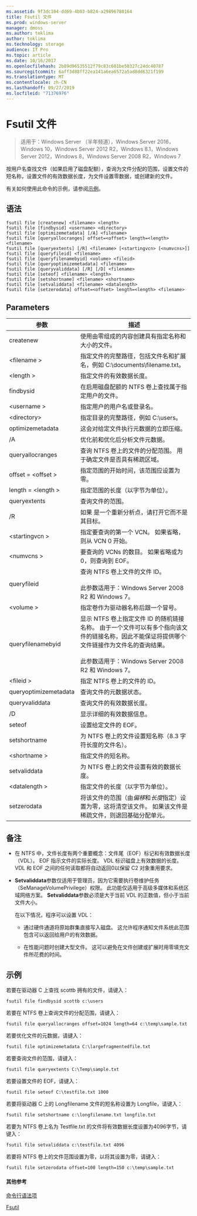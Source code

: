 ```yaml
---
ms.assetid: 9f3dc104-dd69-4b03-b824-a29896780164
title: Fsutil 文件
ms.prod: windows-server
manager: dmoss
ms.author: toklima
author: toklima
ms.technology: storage
audience: IT Pro
ms.topic: article
ms.date: 10/16/2017
ms.openlocfilehash: 2b89d96535512f79c83c601be50327c24dc40787
ms.sourcegitcommit: 6aff3d88ff22ea141a6ea6572a5ad8dd6321f199
ms.translationtype: MT
ms.contentlocale: zh-CN
ms.lasthandoff: 09/27/2019
ms.locfileid: "71376976"
---
```

# <a name="fsutil-file"></a>Fsutil 文件
>适用于：Windows Server （半年频道），Windows Server 2016，Windows 10，Windows Server 2012 R2，Windows 8.1，Windows Server 2012，Windows 8，Windows Server 2008 R2，Windows 7

按用户名查找文件（如果启用了磁盘配额），查询为文件分配的范围，设置文件的短名称，设置文件的有效数据长度，为文件设置零数据，或创建新的文件。

有关如何使用此命令的示例，请参阅[示例](#BKMK_examples)。

## <a name="syntax"></a>语法

```
fsutil file [createnew] <filename> <length>
fsutil file [findbysid] <username> <directory>
fsutil file [optimizemetadata] [/A] <filename>
fsutil file [queryallocranges] offset=<offset> length=<length> <filename>
fsutil file [queryextents] [/R] <filename> [<startingvcn> [<numvcns>]]
fsutil file [queryfileid] <filename>
fsutil file [queryfilenamebyid] <volume> <fileid>
fsutil file [queryoptimizemetadata] <filename>
fsutil file [queryvaliddata] [/R] [/D] <filename>
fsutil file [seteof] <filename> <length>
fsutil file [setshortname] <filename> <shortname>
fsutil file [setvaliddata] <filename> <datalength>
fsutil file [setzerodata] offset=<offset> length=<length> <filename>

```

## <a name="parameters"></a>Parameters

|参数|描述|
|-------------|---------------|
|createnew|使用由零组成的内容创建具有指定名称和大小的文件。|
|\<filename >|指定文件的完整路径，包括文件名和扩展名，例如 C:\documents\filename.txt。|
|\<length >|指定文件的有效数据长度。|
|findbysid|在启用磁盘配额的 NTFS 卷上查找属于指定用户的文件。|
|\<username >|指定用户的用户名或登录名。|
|\<directory>|指定目录的完整路径，例如 C:\users。|
|optimizemetadata|这会对给定文件执行元数据的立即压缩。|
|/A|优化前和优化后分析文件元数据。|
|queryallocranges|查询 NTFS 卷上的文件的分配范围。 用于确定文件是否具有稀疏区域。|
|offset = \<offset >|指定范围的开始时间，该范围应设置为零。|
|length = \<length >|指定范围的长度（以字节为单位）。|
|queryextents|查询文件的范围。|
|/R|如果 <filename> 是一个重新分析点，请打开它而不是其目标。|
|\<startingvcn >|指定要查询的第一个 VCN。 如果省略，则从 VCN 0 开始。|
|\<numvcns >|要查询的 VCNs 的数目。 如果省略或为0，则查询到 EOF。|
|queryfileid|查询 NTFS 卷上文件的文件 ID。<br /><br />此参数适用于：Windows Server 2008 R2 和 Windows 7。|
|\<volume >|指定卷作为驱动器名称后跟一个冒号。|
|queryfilenamebyid|显示 NTFS 卷上指定文件 ID 的随机链接名称。 由于一个文件可以有多个指向该文件的链接名称，因此不能保证将提供哪个文件链接作为文件名的查询结果。<br /><br />此参数适用于：Windows Server 2008 R2 和 Windows 7。|
|\<fileid >|指定 NTFS 卷上的文件的 ID。|
|queryoptimizemetadata|查询文件的元数据状态。|
|queryvaliddata|查询文件的有效数据长度。|
|/D|显示详细的有效数据信息。|
|seteof|设置给定文件的 EOF。|
|setshortname|为 NTFS 卷上的文件设置短名称（8.3 字符长度的文件名）。|
|\<shortname >|指定文件的短名称。|
|setvaliddata|为 NTFS 卷上的文件设置有效的数据长度。|
|\<datalength >|指定文件的长度（以字节为单位）。|
|setzerodata|将该文件的范围（由*偏移*和*长度*指定）设置为零，这将清空该文件。 如果该文件是稀疏文件，则退回基础分配单元。|

## <a name="remarks"></a>备注

-   在 NTFS 中，文件长度有两个重要概念：文件尾（EOF）标记和有效数据长度（VDL）。 EOF 指示文件的实际长度。 VDL 标识磁盘上有效数据的长度。 VDL 和 EOF 之间的任何读取都将自动返回0以保留 C2 对象重用要求。

-   **Setvaliddata**参数仅适用于管理员，因为它需要执行卷维护任务（SeManageVolumePrivilege）权限。 此功能仅适用于高级多媒体和系统区域网络方案。 **Setvaliddata**参数必须是大于当前 VDL 的正数值，但小于当前文件大小。

    在以下情况，程序可以设置 VDL：

    -   通过硬件通道将原始群集直接写入磁盘。 这允许程序通知文件系统此范围包含可以返回给用户的有效数据。

    -   在性能问题时创建大型文件。 这可以避免在文件创建或扩展时用零填充文件所花费的时间。

## <a name="BKMK_examples"></a>示例
若要在驱动器 C 上查找 scottb 拥有的文件，请键入：

```
fsutil file findbysid scottb c:\users  
```

若要在 NTFS 卷上查询文件的分配范围，请键入：

```
fsutil file queryallocranges offset=1024 length=64 c:\temp\sample.txt  
```

若要优化文件的元数据，请键入：

```
fsutil file optimizemetadata C:\largefragmentedfile.txt
```

若要查询文件的范围，请键入：

```
fsutil file queryextents C:\Temp\sample.txt
```

若要设置文件的 EOF，请键入：

```
fsutil file seteof C:\testfile.txt 1000
```

若要将驱动器 C 上的 Longfilename 文件的短名称设置为 Longfile，请键入：

```
fsutil file setshortname c:\longfilename.txt longfile.txt  
```

若要为 NTFS 卷上名为 Testfile.txt 的文件将有效数据长度设置为4096字节，请键入：

```
fsutil file setvaliddata c:\testfile.txt 4096  
```

若要将 NTFS 卷上的文件范围设置为零，以将其设置为零，请键入：

```
fsutil file setzerodata offset=100 length=150 c:\temp\sample.txt  
```

#### <a name="additional-references"></a>其他参考
[命令行语法项](Command-Line-Syntax-Key.md)

[Fsutil](Fsutil.md)


